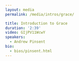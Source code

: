 ```yaml
---
layout: media
permalink: /media/intros/grace/

title: Introduction to Grace
duration: '2:39'
video: GIjPV11WcwY
speakers:
  - Andrew Pinsent
bio:
  - bios/pinsent.html
---
```

